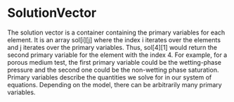 # SolutionVector

The solution vector is a container containing the primary variables for each element. It is an array sol\[i\]\[j\] where the index i iterates over the elements and j iterates over the primary variables. Thus, sol[4][1] would return the second primary variable for the element with the index 4. For example, for a porous medium test, the first primary variable could be the wetting-phase pressure and the second one could be the non-wetting phase saturation. Primary variables describe the quantities we solve for in our system of equations. Depending on the model, there can be arbitrarily many primary variables.
